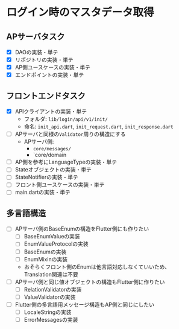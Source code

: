 # ログイン時のマスタデータ取得

## APサーバタスク
- [x] DAOの実装・単テ
- [x] リポジトリの実装・単テ
- [x] AP側ユースケースの実装・単テ
- [x] エンドポイントの実装・単テ

## フロントエンドタスク
- [x] APIクライアントの実装・単テ
  - フォルダ: `lib/login/api/v1/init/`
  - 命名: `init_api.dart`, `init_request.dart`, `init_response.dart`
- [ ] APサーバと同様の`Validator`周りの構造にする
  - APサーバ側: 
    - `core/messages/`
    - `core/domain
- [ ] AP側を参考にLanguageTypeの実装・単テ
- [ ] Stateオブジェクトの実装・単テ
- [ ] StateNotifierの実装・単テ
- [ ] フロント側ユースケースの実装・単テ
- [ ] main.dartの実装・単テ

## 多言語構造
- [ ] APサーバ側のBaseEnumの構造をFlutter側にも作りたい
  - [ ] BaseEnumValueの実装
  - [ ] EnumValueProtocolの実装
  - [ ] BaseEnumの実装
  - [ ] EnumMixinの実装
  - おそらくフロント側のEnumは他言語対応しなくていいため、Translation関連は不要
- [ ] APサーバ側と同じ値オブジェクトの構造もFlutter側に作りたい
  - [ ] RelationValidatorの実装
  - [ ] ValueValidatorの実装
- [ ] Flutter側の多言語用メッセージ構造もAP側と同じにしたい
  - [ ] LocaleStringの実装
  - [ ] ErrorMessagesの実装
